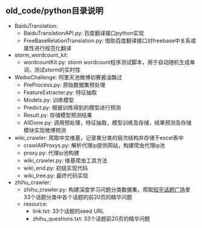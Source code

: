 ## old_code/python目录说明
- BaiduTranslation:
	- BaiduTranslationAPI.py: 百度翻译接口python实现
	- FreeBaseRelationTranslation.py: 借助百度翻译接口对freebase中关系或属性进行规范化翻译
- storm_wordcount_kit:
	- wordcountKit.py: storm wordcount程序测试脚本，用于自动随机生成单词，测试storm的实时性
- WeiboChallenge: 阿里天池微博初赛酱油飘过
	- PreProcess.py: 原始数据集预处理
	- FeatureExtracter.py: 特征抽取
	- Models.py: 训练模型
	- Predict.py: 根据训练得到的模型进行预测
	- Result.py: 存储模型预测结果
	- AllDone.py: 调用预处理，特征抽取，模型训练及存储，结果预测及存储模块实现微博预测
- wiki_crawler: 爬取中文维基，记录某分类的层次结构并存储于excel表中
	- crawlAllProxys.py: 解析代理ip提供网站，构建爬虫代理ip池
	- proxy.py: 代理ip池构建
	- wiki_crawler.py: 维基爬虫工具方法
	- wiki_end.py: 初级实现代码
	- wiki_tree.py: 最终代码实现
- zhihu_crawler:
	- zhihu_crawler.py: 构建深度学习问题分类数据集，爬取[知乎话题广场](http://www.zhihu.com/topics)里33个话题分类中各个话题的前20页的精华问题
	- resource:
		- link.txt: 33个话题的seed URL
		- zhihu_questions.txt: 33个话题前20页的精华问题
